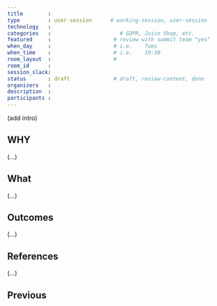 ```yaml
---
title        :
type         : user-session      # working-session, user-session
technology   :
categories   :                      # GDPR, Juice Shop, etc.
featured     :                    # review with summit team "yes"
when_day     :                    # i.e.    Tues
when_time    :                    # i.e.    19:30
room_layout  :                    #
room_id      :
session_slack: 
status       : draft              # draft, review-content, done
organizers   :
description  :
participants :
---
```


(add intro)

## WHY

(...)

## What

(...)

## Outcomes

(...)

## References

(...)


## Previous
